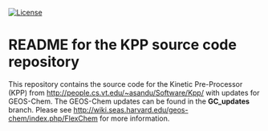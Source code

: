 [![License](https://img.shields.io/badge/License-MIT-blue.svg)](https://github.com/geoschem/KPP/blob/master/LICENSE.txt)

# README for the KPP source code repository

This repository contains the source code for the Kinetic Pre-Processor (KPP) from http://people.cs.vt.edu/~asandu/Software/Kpp/ with updates for GEOS-Chem. The GEOS-Chem updates can be found in the __GC_updates__ branch. Please see http://wiki.seas.harvard.edu/geos-chem/index.php/FlexChem for more information.
